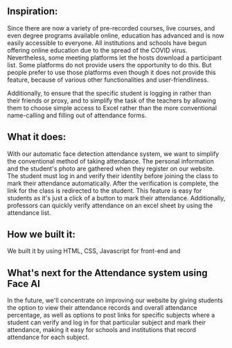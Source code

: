 ## Inspiration:
Since there are now a variety of pre-recorded courses, live courses, and even degree programs available online, education has advanced and is now easily accessible to everyone.  All institutions and schools have begun offering online education due to the spread of the COVID virus.  Nevertheless, some meeting platforms let the hosts download a participant list.  Some platforms do not provide users the opportunity to do this. But people prefer to use those platforms even though it does not provide this feature, because of various other functionalities and user-friendliness.

Additionally, to ensure that the specific student is logging in rather than their friends or proxy, and to simplify the task of the teachers by allowing them to choose simple access to Excel rather than the more conventional name-calling and filling out of attendance forms. 

## What it does:

With our automatic face detection attendance system, we want to simplify the conventional method of taking attendance. The personal information and the student's photo are gathered when they register on our website.  The student must log in and verify their identity before joining the class to mark their attendance automatically. After the verification is complete, the link for the class is redirected to the student. This feature is easy for students as it's just a click of a button to mark their attendance.
Additionally, professors can quickly verify attendance on an excel sheet by using the attendance list.

## How we built it:

We built it by using HTML, CSS, Javascript for front-end and 

## What's next for the Attendance system using Face AI
In the future, we'll concentrate on improving our website by giving students the option to view their attendance records and overall attendance percentage, as well as options to post links for specific subjects where a student can verify and log in for that particular subject and mark their attendance, making it easy for schools and institutions that record attendance for each subject.

